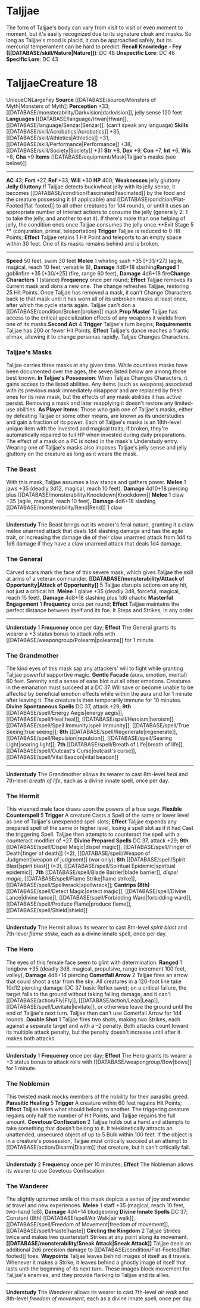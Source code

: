 ﻿---
ac: '43'
alignment: CN
all_resistance: null
burrow_speed: null
charisma: '+9'
climb_speed: null
constitution: '+7'
creature_ability:
- Change Characters
- Exit Stage
- Jelly Gluttony
- Prop Master
- Second Act
creature_family: null
description: 'The form of Taljjae''s body can vary from visit to visit or even moment
  to moment, but it''s easily recognized due to its signature cloak and masks. So
  long as Taljjae''s mood is placid, it can be approached safely, but its mercurial
  temperament can be hard to predict.<br/><br/><b><u>Recall Knowledge - Fey</u> (
  [[DATABASE/skill/Nature|Nature]] )</b>: DC 48<br/><b><u>Unspecific Lore</u></b>:
  DC 46<br/><b><u>Specific Lore</u></b>: DC 43'
dexterity: '+9'
element: null
fly_speed: null
fortitude: '+27'
hardness: null
hp: '400'
id: '1740'
immunity: null
intelligence: '+6'
land_speed: '50'
language:
- '[[DATABASE/language/Hwan|Hwan]]'
- '[[DATABASE/language/Senzar|Senzar]] ; (can''t speak any language)'
level: '18'
max_speed: '50'
name: Taljjae
perception: '+33'
rarity: Unique
reflex: '+33'
resistance: null
rus_type_level: null
school: null
sense:
- '[[DATABASE/monsterability/Darkvision|darkvision]]'
- jelly sense 120 feet
size: Large
skill:
- '[[DATABASE/skill/Acrobatics|Acrobatics]] +35'
- '[[DATABASE/skill/Athletics|Athletics]] +31'
- '[[DATABASE/skill/Performance|Performance]] +38'
- '[[DATABASE/skill/Society|Society]] +31'
source: '[[DATABASE/source/Monsters of Myth|Monsters of Myth]]'
speed:
- 50 feet
- swim 30 feet
spell: null
strength: '+8'
strength_req: '8'
strongest_save:
- Reflex
swim_speed: '30'
trait:
- '[[DATABASE/trait/Fey|Fey]]'
- '[[DATABASE/trait/Unique|Unique]]'
type: Creature
vision: Darkvision
weakest_save:
- Fortitude
weakness:
- jelly gluttony
will: '+30'
wisdom: '+8'

---
# Taljjae

The form of Taljjae's body can vary from visit to visit or even moment to moment, but it's easily recognized due to its signature cloak and masks. So long as Taljjae's mood is placid, it can be approached safely, but its mercurial temperament can be hard to predict.
**Recall Knowledge - Fey ([[DATABASE/skill/Nature|Nature]])**: DC 48
**Unspecific Lore**: DC 46
**Specific Lore**: DC 43

# Taljjae<span class="item-type">Creature 18</span>

<span class="trait-unique item-trait">Unique</span><span class="trait-alignment item-trait">CN</span><span class="trait-size item-trait">Large</span><span class="item-trait">Fey</span>
**Source** [[DATABASE/source/Monsters of Myth|Monsters of Myth]]
**Perception** +33; [[DATABASE/monsterability/Darkvision|darkvision]], jelly sense 120 feet
**Languages** [[DATABASE/language/Hwan|Hwan]], [[DATABASE/language/Senzar|Senzar]]; (can't speak any language)
**Skills** [[DATABASE/skill/Acrobatics|Acrobatics]] +35, [[DATABASE/skill/Athletics|Athletics]] +31, [[DATABASE/skill/Performance|Performance]] +38, [[DATABASE/skill/Society|Society]] +31
**Str** +8, **Dex** +9, **Con** +7, **Int** +6, **Wis** +8, **Cha** +9
**Items** [[DATABASE/equipment/Mask|Taljjae's masks (see below)]]

---
**AC** 43; **Fort** +27, **Ref** +33, **Will** +30
**HP** 400; **Weaknesses** jelly gluttony
<span class="in-box-ability">**Jelly Gluttony** If Taljjae detects buckwheat jelly with its jelly sense, it becomes [[DATABASE/condition/Fascinated|fascinated]] by the food and the creature possessing it (if applicable) and [[DATABASE/condition/Flat-Footed|flat-footed]] to all other creatures for 1d4 rounds, or until it uses an appropriate number of Interact actions to consume the jelly (generally 2: 1 to take the jelly, and another to eat it). If there's more than one helping of jelly, the condition ends once Taljjae consumes the jelly once.</span><span class="in-box-ability">**Exit Stage <span class="action-icon">5</span> ** (conjuration, primal, teleportation) **Trigger** Taljjae is reduced to 0 Hit Points; **Effect** Taljjae retains 1 Hit Point and teleports to an empty space within 30 feet. One of its masks remains behind and is broken.</span>

---
**Speed** 50 feet, swim 30 feet
<span class="in-box-ability">**Melee** <span class="action-icon">1</span> whirling sash +35 [+31/+27] (agile, magical, reach 10 feet, versatile B), **Damage** 4d6+18 slashing</span><span class="in-box-ability">**Ranged** <span class="action-icon">1</span> goblinfire +35 [+30/+25] (fire, range 60 feet), **Damage** 4d6+18 fire</span><span class="in-box-ability">**Change Characters** <span class="action-icon">1</span> (stance) **Frequency** once per round; **Effect** Taljjae removes its current mask and dons a new one. The change refreshes Taljjae, restoring 25 Hit Points. Once Taljjae has removed a mask, it can't Change Characters back to that mask until it has worn all of its unbroken masks at least once, after which the cycle starts again. Taljjae can't don a [[DATABASE/condition/Broken|broken]] mask.</span><span class="in-box-ability">**Prop Master** Taljjae has access to the critical specialization effects of any weapons it wields from one of its masks.</span><span class="in-box-ability">**Second Act** <span class="action-icon">4</span> **Trigger** Taljjae's turn begins; **Requirements** Taljjae has 200 or fewer Hit Points; **Effect** Taljjae's dance reaches a frantic climax, allowing it to change personas rapidly. Taljjae Changes Characters.</span>

### Taljjae's Masks

Taljjae carries three masks at any given time. While countless masks have been documented over the ages, the seven listed below are among those best known.
 **In Taljjae's Possession**: When Taljjae Changes Characters, it gains access to the listed abilities. Any items (such as weapons) associated with its previous mask immediately disappear and are replaced by fresh ones for its new mask, but the effects of any mask abilities it has active persist. Removing a mask and later reapplying it doesn't restore any limited-use abilities.
 **As Player Items**: Those who gain one of Taljjae's masks, either by defeating Taljjae or some other means, are known as its understudies and gain a fraction of its power. Each of Taljjae's masks is an 18th-level unique item with the invested and magical traits; if broken, they're automatically repaired to full HP when invested during daily preparations. The effect of a mask on a PC is noted in the mask's Understudy entry. Wearing one of Taljjae's masks also imposes Taljjae's jelly sense and jelly gluttony on the creature as long as it wears the mask.

### The Beast

With this mask, Taljjae assumes a low stance and gathers power.
 **Melee** <span class="action-icon">1</span> jaws +35 (deadly 3d12, magical, reach 10 feet), **Damage** 4d10+18 piercing plus [[DATABASE/monsterability/Knockdown|Knockdown]]
 **Melee** <span class="action-icon">1</span> claw +35 (agile, magical, reach 10 feet), **Damage** 4d6+18 slashing
 [[DATABASE/monsterability/Rend|Rend]] <span class="action-icon">1</span> claw

---

**Understudy** The Beast brings out its wearer's feral nature, granting it a claw melee unarmed attack that deals 1d4 slashing damage and has the agile trait, or increasing the damage die of their claw unarmed attack from 1d4 to 1d6 damage if they have a claw unarmed attack that deals 1d4 damage.

### The General

Carved scars mark the face of this severe mask, which gives Taljjae the skill at arms of a veteran commander.
 **[[DATABASE/monsterability/Attack of Opportunity|Attack of Opportunity]]** <span class="action-icon">5</span> Taljjae disrupts actions on any hit, not just a critical hit.
 **Melee** <span class="action-icon">1</span> glaive +35 (deadly 3d8, forceful, magical, reach 15 feet), **Damage** 4d8+18 slashing plus 1d6 chaotic
 **Masterful Engagement** <span class="action-icon">1</span> **Frequency** once per round; **Effect** Taljjae maintains the perfect distance between itself and its foe. It Steps and Strikes, in any order.

---

**Understudy** <span class="action-icon">1</span> **Frequency** once per day; **Effect** The General grants its wearer a +3 status bonus to attack rolls with [[DATABASE/weapongroup/Polearm|polearms]] for 1 minute.

### The Grandmother

The kind eyes of this mask sap any attackers' will to fight while granting Taljjae powerful supportive magic.
 **Gentle Facade** (aura, emotion, mental) 60 feet. Serenity and a sense of ease blot out all other emotions. Creatures in the emanation must succeed at a DC 37 Will save or become unable to be affected by beneficial emotion effects while within the aura and for 1 minute after leaving it. The creature is then temporarily immune for 10 minutes.
 **Divine Spontaneous Spells** DC 37, attack +29; **9th** [[DATABASE/spell/Energy Aegis|energy aegis]], [[DATABASE/spell/Heal|heal]], [[DATABASE/spell/Heroism|heroism]], [[DATABASE/spell/Spell Immunity|spell immunity]], [[DATABASE/spell/True Seeing|true seeing]]; **8th** [[DATABASE/spell/Regenerate|regenerate]], [[DATABASE/spell/Repulsion|repulsion]], [[DATABASE/spell/Searing Light|searing light]]; **7th** [[DATABASE/spell/Breath of Life|breath of life]], [[DATABASE/spell/Outcast's Curse|outcast's curse]], [[DATABASE/spell/Vital Beacon|vital beacon]]

---

**Understudy** The Grandmother allows its wearer to cast 8th-level _heal_ and 7th-level _breath of life_, each as a divine innate spell, once per day.

### The Hermit

This wizened male face draws upon the powers of a true sage.
 **Flexible Counterspell** <span class="action-icon">5</span> **Trigger** A creature Casts a Spell of the same or lower level as one of Taljjae's unexpended spell slots; **Effect** Taljjae expends any prepared spell of the same or higher level, losing a spell slot as if it had Cast the triggering Spell. Taljjae then attempts to counteract the spell with a counteract modifier of +27. **Divine Prepared Spells** DC 37, attack +29; **9th** [[DATABASE/spell/Dispel Magic|dispel magic]], [[DATABASE/spell/Finger of Death|finger of death]] (×2), [[DATABASE/spell/Weapon of Judgment|weapon of judgment]] (war only); **8th** [[DATABASE/spell/Spirit Blast|spirit blast]] (×3), [[DATABASE/spell/Spiritual Epidemic|spiritual epidemic]]; **7th** [[DATABASE/spell/Blade Barrier|blade barrier]], _dispel magic_, [[DATABASE/spell/Flame Strike|flame strike]], [[DATABASE/spell/Spellwrack|spellwrack]]; **Cantrips (8th)** [[DATABASE/spell/Detect Magic|detect magic]], [[DATABASE/spell/Divine Lance|divine lance]], [[DATABASE/spell/Forbidding Ward|forbidding ward]], [[DATABASE/spell/Produce Flame|produce flame]], [[DATABASE/spell/Shield|shield]]

---

**Understudy** The Hermit allows its wearer to cast 8th-level _spirit blast_ and 7th-level _flame strike_, each as a divine innate spell, once per day.

### The Hero

The eyes of this female face seem to glint with determination.
 **Ranged** <span class="action-icon">1</span> longbow +35 (deadly 3d8, magical, propulsive, range increment 100 feet, volley), **Damage** 4d8+14 piercing
 **Cometfall Arrow** <span class="action-icon">2</span> Taljjae fires an arrow that could shoot a star from the sky. All creatures in a 120-foot line take 10d12 piercing damage (DC 37 basic Reflex save); on a critical failure, the target falls to the ground without taking falling damage, and it can't [[DATABASE/action/Fly|Fly]], [[DATABASE/action/Leap|Leap]], [[DATABASE/spell/Levitate|levitate]], or otherwise leave the ground until the end of Taljjae's next turn. Taljjae then can't use Cometfall Arrow for 1d4 rounds.
 **Double Shot** <span class="action-icon">1</span> Taljjae fires two shots, making two Strikes, each against a separate target and with a –2 penalty. Both attacks count toward its multiple attack penalty, but the penalty doesn't increase until after it makes both attacks.

---

**Understudy** <span class="action-icon">1</span> **Frequency** once per day; **Effect** The Hero grants its wearer a +3 status bonus to attack rolls with [[DATABASE/weapongroup/Bow|bows]] for 1 minute.

### The Nobleman

This twisted mask mocks members of the nobility for their parasitic greed.
 **Parasitic Healing** <span class="action-icon">5</span> **Trigger** A creature within 60 feet regains Hit Points; **Effect** Taljjae takes what should belong to another. The triggering creature regains only half the number of Hit Points, and Taljjae regains the full amount.
 **Covetous Confiscation** <span class="action-icon">2</span> Taljjae holds out a hand and attempts to take something that doesn't belong to it. It telekinetically attracts an unattended, unsecured object of up to 5 Bulk within 100 feet. If the object is in a creature's possession, Taljjae must critically succeed at an attempt to [[DATABASE/action/Disarm|Disarm]] that creature, but it can't critically fail.

---

**Understudy** <span class="action-icon">2</span> **Frequency** once per 10 minutes; **Effect** The Nobleman allows its wearer to use Covetous Confiscation.

### The Wanderer

The slightly upturned smile of this mask depicts a sense of joy and wonder at travel and new experiences.
 **Melee** <span class="action-icon">1</span> staff +35 (magical, reach 10 feet, two-hand 1d8), **Damage** 4d4+14 bludgeoning
 **Divine Innate Spells** DC 37; Constant (8th) [[DATABASE/spell/Air Walk|air walk]], [[DATABASE/spell/Freedom of Movement|freedom of movement]], [[DATABASE/spell/Haste|haste]]
 **Circling the Kingdom** <span class="action-icon">2</span> Taljjae Strides twice and makes two quarterstaff Strikes at any point along its movement.
 **[[DATABASE/monsterability/Sneak Attack|Sneak Attack]]** Taljjae deals an additional 2d6 precision damage to [[DATABASE/condition/Flat-Footed|flat-footed]] foes.
 **Waypoints** Taljjae leaves behind images of itself as it travels. Whenever it makes a Strike, it leaves behind a ghostly image of itself that lasts until the beginning of its next turn. These images block movement for Taljjae's enemies, and they provide flanking to Taljjae and its allies.

---

**Understudy** The Wanderer allows its wearer to cast 7th-level _air walk_ and 8th-level _freedom of movement_, each as a divine innate spell, once per day.